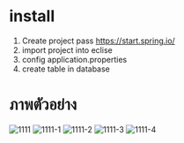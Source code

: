 
# install
1. Create project pass https://start.spring.io/
2. import project into eclise 
3. config application.properties
4. create table in database 

# ภาพตัวอย่าง
![1111](https://user-images.githubusercontent.com/7127833/189046328-23bdd649-b9ec-4bc7-ad21-d59ec252979d.PNG)
![1111-1](https://user-images.githubusercontent.com/7127833/189046704-ca350c6e-8c40-44bf-ab86-b909cf72fa40.PNG)
![1111-2](https://user-images.githubusercontent.com/7127833/189046366-420c706c-378a-4d77-8aa4-206519df1288.PNG)
![1111-3](https://user-images.githubusercontent.com/7127833/189046381-946e391d-8e9f-43fe-975e-b6232ca4cfd0.PNG)
![1111-4](https://user-images.githubusercontent.com/7127833/189046395-9563a14b-270c-4ff1-904b-d19bb502b191.PNG)

